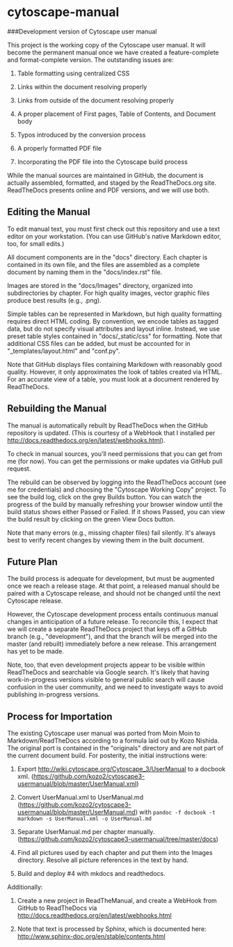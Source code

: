 # cytoscape-manual
###Development version of Cytoscape user manual

This project is the working copy of the Cytoscape user manual. It will become the permanent manual once we have created a feature-complete and format-complete version. The outstanding issues are:

1. Table formatting using centralized CSS

2. Links within the document resolving properly
 
3. Links from outside of the document resolving properly

4. A proper placement of First pages, Table of Contents, and Document body
 
5. Typos introduced by the conversion process

4. A properly formatted PDF file

5. Incorporating the PDF file into the Cytoscape build process

While the manual sources are maintained in GitHub, the document is actually assembled, formatted, and staged by the ReadTheDocs.org site. ReadTheDocs presents online and PDF versions, and we will use both.

## Editing the Manual
To edit manual text, you must first check out this repository and use a text editor on your workstation. (You can use GitHub's native Markdown editor, too, for small edits.)

All document components are in the "docs" directory. Each chapter is contained in its own file, and the files are assembled as a complete document by naming them in the "docs/index.rst" file.

Images are stored in the "docs/Images" directory, organized into subdirectories by chapter. For high quality images, vector graphic files produce best results (e.g., .png).

Simple tables can be represented in Markdown, but high quality formatting requires direct HTML coding. By convention, we encode tables as tagged data, but do not specify visual attributes and layout inline. Instead, we use preset table styles contained in "docs/_static/css" for formatting. Note that additional CSS files can be added, but must be accounted for in "_templates/layout.html" and "conf.py".

Note that GitHub displays files containing Markdown with reasonably good quality. However, it only approximates the look of tables created via HTML. For an accurate view of a table, you must look at a document rendered by ReadTheDocs.

## Rebuilding the Manual
The manual is automatically rebuilt by ReadTheDocs when the GitHub repository is updated. (This is courtesy of a WebHook that I installed per http://docs.readthedocs.org/en/latest/webhooks.html). 

To check in manual sources, you'll need permissions that you can get from me (for now). You can get the permissions or make updates via GitHub pull request.

The rebuild can be observed by logging into the ReadTheDocs account (see me for credentials) and choosing the "Cytoscape Working Copy" project. To see the build log, click on the grey Builds button. You can watch the progress of the build by manually refreshing your browser window until the build status shows either Passed or Failed. If it shows Passed, you can view the build result by clicking on the green View Docs button. 

Note that many errors (e.g., missing chapter files) fail silently. It's always best to verify recent changes by viewing them in the built document.

## Future Plan
The build process is adequate for development, but must be augmented once we reach a release stage. At that point, a released manual should be paired with a Cytoscape release, and should not be changed until the next Cytoscape release.

However, the Cytoscape development process entails continuous manual changes in anticipation of a future release. To reconcile this, I expect that we will create a separate ReadTheDocs project that keys off a GitHub branch (e.g., "development"), and that the branch will be merged into the master (and rebuilt) immediately before a new release. This arrangement has yet to be made. 

Note, too, that even development projects appear to be visible within ReadTheDocs and searchable via Google search. It's likely that having work-in-progress versions visible to general public search will cause confusion in the user community, and we need to investigate ways to avoid publishing in-progress versions.

## Process for Importation
The existing Cytoscape user manual was ported from Moin Moin to Markdown/ReadTheDocs according to a formula laid out by Kozo Nishida. The original port is contained in the "originals" directory and are not part of the current document build. For posterity, the initial instructions were:

1. Export http://wiki.cytoscape.org/Cytoscape_3/UserManual to a
docbook xml. (https://github.com/kozo2/cytoscape3-usermanual/blob/master/UserManual.xml)

2. Convert UserManual.xml to UserManual.md
(https://github.com/kozo2/cytoscape3-usermanual/blob/master/UserManual.md)
with ```pandoc -f docbook -t markdown -s UserManual.xml -o UserManual.md```

3. Separate UserManual.md per chapter manually.
(https://github.com/kozo2/cytoscape3-usermanual/tree/master/docs)

4. Find all pictures used by each chapter and put them into the Images directory. Resolve all picture references in the text by hand.

5. Build and deploy #4 with mkdocs and readthedocs.
 
Additionally:

1. Create a new project in ReadTheManual, and create a WebHook from GitHub to ReadTheDocs via http://docs.readthedocs.org/en/latest/webhooks.html

1. Note that text is processed by Sphinx, which is documented here: http://www.sphinx-doc.org/en/stable/contents.html
